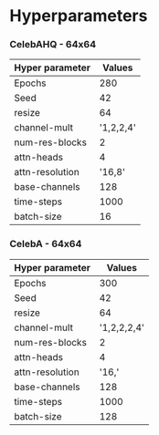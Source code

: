# Hyperparameters
### CelebAHQ - 64x64
| Hyper parameter |    Values |
|-----------------|-----------|
| Epochs          |    280    |
| Seed            |     42    |
| resize          |     64    |
| channel-mult    | '1,2,2,4' |
| num-res-blocks  |     2     |
| attn-heads      |     4     |
| attn-resolution |   '16,8'  |
| base-channels   |    128    |
| time-steps      |    1000   |
| batch-size      |     16    |

### CelebA - 64x64
| Hyper parameter | Values      |
|-----------------|-------------|
| Epochs          | 300         |
| Seed            | 42          |
| resize          | 64          |
| channel-mult    | '1,2,2,2,4' |
| num-res-blocks  | 2           |
| attn-heads      | 4           |
| attn-resolution | '16,'       |
| base-channels   | 128         |
| time-steps      | 1000        |
| batch-size      | 128         |
